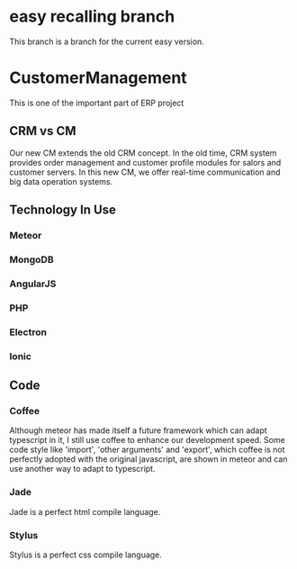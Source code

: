 # easy recalling branch
This branch is a branch for the current easy version.

# CustomerManagement
This is one of the important part of ERP project

## CRM vs CM
Our new CM extends the old CRM concept. In the old time, CRM system provides order management and customer profile modules for salors and customer servers. In this new CM, we offer real-time communication and big data operation systems.

## Technology In Use
### Meteor
### MongoDB
### AngularJS
### PHP
### Electron
### Ionic

## Code
### Coffee
Although meteor has made itself a future framework which can adapt typescript in it, I still use coffee to enhance our development speed.
Some code style like 'import', 'other arguments' and 'export', which coffee is not perfectly adopted with the original javascript, are shown in meteor and can use another way to adapt to typescript.

### Jade
Jade is a perfect html compile language.

### Stylus
Stylus is a perfect css compile language.
